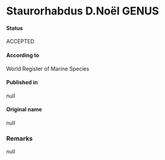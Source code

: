 Staurorhabdus D.Noël GENUS
=======

#### Status
ACCEPTED

#### According to
World Register of Marine Species

#### Published in
null

#### Original name
null

### Remarks
null